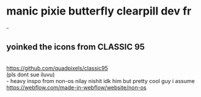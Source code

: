 <h1>manic pixie butterfly clearpill dev fr</h1>
- <h2>yoinked the icons from CLASSIC 95</h2> <br>
<a href="https://github.com/quadpixels/classic95">https://github.com/quadpixels/classic95</a> <br>
(pls dont sue iluvu) <br>
- heavy inspo from non-os nilay nishit idk him but pretty cool guy i assume <br>
<a href="https://webflow.com/made-in-webflow/website/non-os">https://webflow.com/made-in-webflow/website/non-os</a>